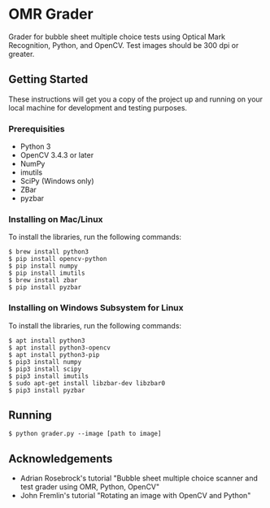 # OMR Grader

Grader for bubble sheet multiple choice tests using Optical Mark Recognition, Python, and OpenCV. Test images should be 300 dpi or greater.

## Getting Started

These instructions will get you a copy of the project up and running on your local machine for development and testing purposes.

### Prerequisities

* Python 3
* OpenCV 3.4.3 or later
* NumPy
* imutils
* SciPy (Windows only)
* ZBar
* pyzbar

### Installing on Mac/Linux
To install the libraries, run the following commands:
```
$ brew install python3
$ pip install opencv-python
$ pip install numpy
$ pip install imutils
$ brew install zbar
$ pip install pyzbar
```

### Installing on Windows Subsystem for Linux
To install the libraries, run the following commands:
```
$ apt install python3
$ apt install python3-opencv
$ apt install python3-pip
$ pip3 install numpy
$ pip3 install scipy
$ pip3 install imutils
$ sudo apt-get install libzbar-dev libzbar0
$ pip3 install pyzbar
```

## Running

`$ python grader.py --image [path to image]`

## Acknowledgements
* Adrian Rosebrock's tutorial "Bubble sheet multiple choice scanner and test grader using OMR, Python, OpenCV"
* John Fremlin's tutorial "Rotating an image with OpenCV and Python"
